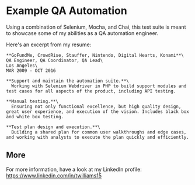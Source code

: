 # Example QA Automation

Using a combination of Selenium, Mocha, and Chai, this test suite is meant to showcase some of my abilities as a QA automation engineer.

Here's an excerpt from my resume:

    **GoFundMe, CrowdRise, Stauffer, Nintendo, Digital Hearts, Konami**\
    QA Engineer, QA Coordinator, QA Lead\
    Los Angeles\
    MAR 2009 - OCT 2016

    **Support and maintain the automation suite.**\
      Working with Selenium Webdriver in PHP to build support modules and test cases for all aspects of the product, including API testing.

    **Manual testing.**\
      Ensuring not only functional excellence, but high quality design, great user experience, and execution of the vision. Includes black box and white box testing.

    **Test plan design and execution.**\
      Building a shared plan for common user walkthroughs and edge cases, and working with analysts to execute the plan quickly and efficiently.

## More

For more information, have a look at my LinkedIn profile: https://www.linkedin.com/in/twilliams15

